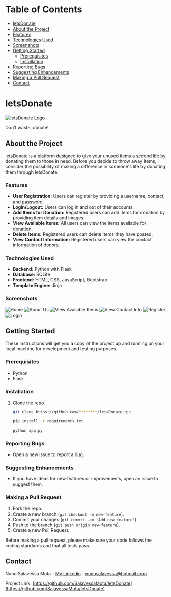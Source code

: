 # Table of Contents

- [letsDonate](#letsdonate)
- [About the Project](#about-the-project)
- [Features](#features)
- [Technologies Used](#technologies-used)
- [Screenshots](#screenshots)
- [Getting Started](#getting-started)
  - [Prerequisites](#prerequisites)
  - [Installation](#installation)
- [Reporting Bugs](#reporting-bugs)
- [Suggesting Enhancements](#suggesting-enhancements)
- [Making a Pull Request](#making-a-pull-request)
- [Contact](#contact)

# letsDonate

![letsDonate Logo](static/images/letsdonatelogooficial.png)

Don’t waste, donate!

## About the Project

letsDonate is a platform designed to give your unused items a second life by donating them to those in need. Before you decide to throw away items, consider the possibility of making a difference in someone's life by donating them through letsDonate.

### Features

- **User Registration:** Users can register by providing a username, contact, and password.
- **Login/Logout:** Users can log in and out of their accounts.
- **Add Items for Donation:** Registered users can add items for donation by providing item details and images.
- **View Available Items:** All users can view the items available for donation.
- **Delete Items:** Registered users can delete items they have posted.
- **View Contact Information:** Registered users can view the contact information of donors.

### Technologies Used

- **Backend:** Python with Flask
- **Database:** SQLite
- **Frontend:** HTML, CSS, JavaScript, Bootstrap
- **Template Engine:** Jinja

### Screenshots

![Home](Screenshots/home.jpg)
![About Us](Screenshots/AboutUS.jpg)
![View Available Items](Screenshots/ItemTable.jpg)
![View Contact Info](Screenshots/ContactInfo.jpg)
![Register](Screenshots/Register.jpg)
![Login](Screenshots/Login.jpg)

## Getting Started

These instructions will get you a copy of the project up and running on your local machine for development and testing purposes.

### Prerequisites

- Python
- Flask

### Installation

1. Clone the repo
   ```sh
   git clone https://github.com/********/letsDonate.git

   pip install -r requirements.txt

   python app.py
   ```

### Reporting Bugs

- Open a new issue to report a bug.

### Suggesting Enhancements

- If you have ideas for new features or improvements, open an issue to suggest them.

### Making a Pull Request

1. Fork the repo.
2. Create a new branch (`git checkout -b new-feature`).
3. Commit your changes (`git commit -am 'Add new feature'`).
4. Push to the branch (`git push origin new-feature`).
5. Create a new Pull Request.

Before making a pull request, please make sure your code follows the coding standards and that all tests pass.

## Contact

Nuno Salavessa Mota - [My Linkedin](https://www.linkedin.com/in/nunosalavessamota/) - nunosalavessa@hotmail.com

Project Link: [https://github.com/SalavessaMota/letsDonate](https://github.com/SalavessaMota/letsDonate)

